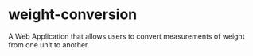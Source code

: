 # weight-conversion
A Web Application that allows users to convert measurements of weight from one unit to another.

